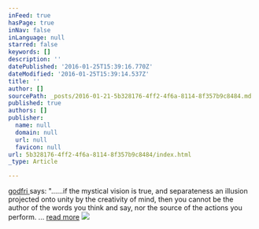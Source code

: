 ```yaml
---
inFeed: true
hasPage: true
inNav: false
inLanguage: null
starred: false
keywords: []
description: ''
datePublished: '2016-01-25T15:39:16.770Z'
dateModified: '2016-01-25T15:39:14.537Z'
title: ''
author: []
sourcePath: _posts/2016-01-21-5b328176-4ff2-4f6a-8114-8f357b9c8484.md
published: true
authors: []
publisher:
  name: null
  domain: null
  url: null
  favicon: null
url: 5b328176-4ff2-4f6a-8114-8f357b9c8484/index.html
_type: Article

---
```

[godfri ][0]says: "......if the mystical vision is true, and separateness an illusion projected onto unity by the creativity of mind, then you cannot be the author of the words you think and say, nor the source of the actions you perform. ... [read more][1]
![](https://the-grid-user-content.s3-us-west-2.amazonaws.com/4e0d361a-844e-4502-8dbe-27a420634680.jpg)

[0]: https://www.facebook.com/Godfrey-Devereux-out-there-411583525594813/?fref=ts
[1]: https://www.facebook.com/Godfrey-Devereux-out-there-411583525594813/?fref=nf